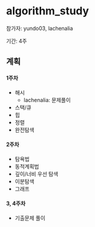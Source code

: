 # algorithm_study
참가자: yundo03, lachenalia

기간: 4주

## 계획

#### 1주차
 - 해시
   - lachenalia: 문제풀이 
 - 스택/큐
 - 힙
 - 정렬
 - 완전탐색

#### 2주차
 - 탐욕법
 - 동적계획법
 - 깊이/너비 우선 탐색
 - 이분탐색
 - 그래프

#### 3, 4주차
- 기출문제 풀이
